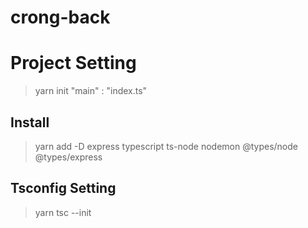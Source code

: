 # crong-back

# Project Setting
> yarn init
> "main" : "index.ts"

## Install
> yarn add -D express typescript ts-node nodemon @types/node @types/express
> 

## Tsconfig Setting
> yarn tsc --init